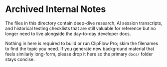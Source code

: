 # Archived Internal Notes

The files in this directory contain deep-dive research, AI session transcripts, and historical testing checklists that are still valuable for reference but no longer need to live alongside the day-to-day developer docs.

Nothing in here is required to build or run ClipFlow Pro; skim the filenames to find the topic you need.  If you generate new background material that feels similarly long-form, please drop it here so the primary `docs/` folder stays concise.
